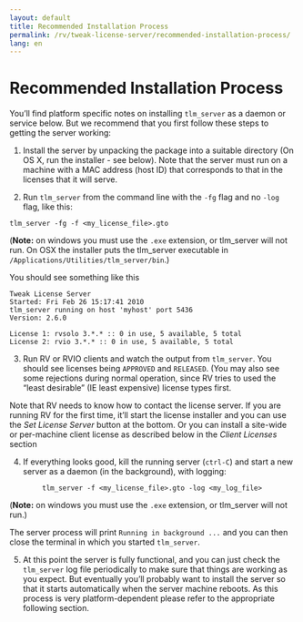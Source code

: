 ```yaml
---
layout: default
title: Recommended Installation Process
permalink: /rv/tweak-license-server/recommended-installation-process/
lang: en
---
```


# Recommended Installation Process

You’ll find platform specific notes on installing `tlm_server` as a daemon or service below. But we recommend that you first follow these steps to getting the server working:

1. Install the server by unpacking the package into a suitable directory (On OS X, run the installer - see below). Note that the server must run on a machine with a MAC address (host ID) that corresponds to that in the licenses that it will serve.

2. Run `tlm_server` from the command line with the `-fg` flag and no `-log` flag, like this:

```
tlm_server -fg -f <my_license_file>.gto
```
(**Note:** on windows you must use the `.exe` extension, or tlm_server will not run. On OSX the installer puts the tlm_server executable in `/Applications/Utilities/tlm_server/bin`.)

You should see something like this

```
Tweak License Server
Started: Fri Feb 26 15:17:41 2010
tlm_server running on host 'myhost' port 5436
Version: 2.6.0

License 1: rvsolo 3.*.* :: 0 in use, 5 available, 5 total
License 2: rvio 3.*.* :: 0 in use, 5 available, 5 total
```   

3. Run RV or RVIO clients and watch the output from `tlm_server`. You should see licenses being `APPROVED` and `RELEASED`. (You may also see some rejections during normal operation, since RV tries to used the “least desirable” (IE least expensive) license types first.

Note that RV needs to know how to contact the license server. If you are running RV for the first time, it’ll start the license installer and you can use the *Set License Server* button at the bottom. Or you can install a site-wide or per-machine client license as described below in the *Client Licenses* section

4. If everything looks good, kill the running server (`ctrl-C`) and start a new server as a daemon (in the background), with logging:

```
        tlm_server -f <my_license_file>.gto -log <my_log_file>
```

(**Note:** on windows you must use the `.exe` extension, or tlm_server will not run.)

The server process will print `Running in background ...` and you can then close the terminal in which you started `tlm_server`.

5. At this point the server is fully functional, and you can just check the `tlm_server` log file periodically to make sure that things are working as you expect. But eventually you’ll probably want to install the server so that it starts automatically when the server machine reboots. As this process is very platform-dependent please refer to the appropriate following section.

